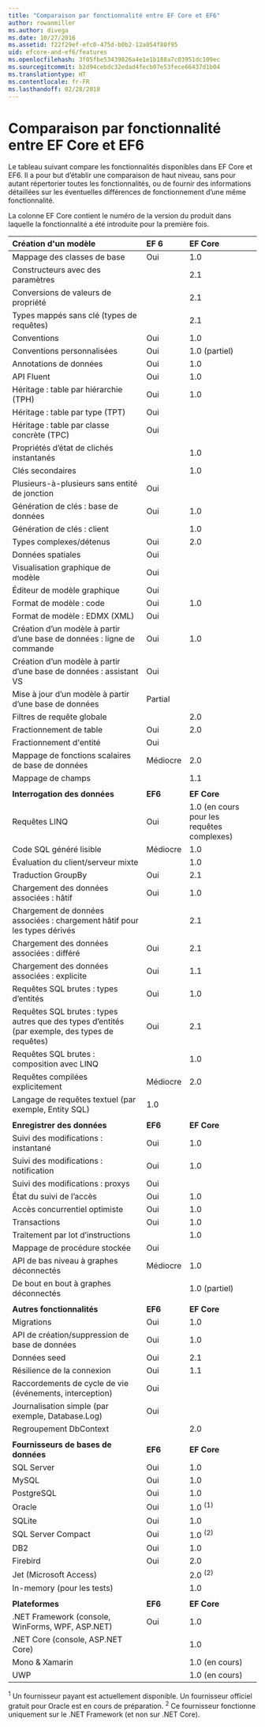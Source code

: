 ```yaml
---
title: "Comparaison par fonctionnalité entre EF Core et EF6"
author: rowanmiller
ms.author: divega
ms.date: 10/27/2016
ms.assetid: f22f29ef-efc0-475d-b0b2-12a054f80f95
uid: efcore-and-ef6/features
ms.openlocfilehash: 3f05fbe53439826a4e1e1b188a7c03951dc109ec
ms.sourcegitcommit: b2d94cebdc32edad4fecb07e53fece66437d1b04
ms.translationtype: HT
ms.contentlocale: fr-FR
ms.lasthandoff: 02/28/2018
---
```

# <a name="ef-core-and-ef6-feature-by-feature-comparison"></a>Comparaison par fonctionnalité entre EF Core et EF6

Le tableau suivant compare les fonctionnalités disponibles dans EF Core et EF6. Il a pour but d’établir une comparaison de haut niveau, sans pour autant répertorier toutes les fonctionnalités, ou de fournir des informations détaillées sur les éventuelles différences de fonctionnement d’une même fonctionnalité.

La colonne EF Core contient le numéro de la version du produit dans laquelle la fonctionnalité a été introduite pour la première fois.

| **Création d'un modèle**                                  | **EF 6** | **EF Core**                           |
|:------------------------------------------------------|:---------|:--------------------------------------|
| Mappage des classes de base                                   | Oui      | 1.0                                   |
| Constructeurs avec des paramètres                          |          | 2.1                                   |
| Conversions de valeurs de propriété                            |          | 2.1                                   |
| Types mappés sans clé (types de requêtes)               |          | 2.1                                   |
| Conventions                                           | Oui      | 1.0                                   |
| Conventions personnalisées                                    | Oui      | 1.0 (partiel)                         |
| Annotations de données                                      | Oui      | 1.0                                   |
| API Fluent                                            | Oui      | 1.0                                   |
| Héritage : table par hiérarchie (TPH)                | Oui      | 1.0                                   |
| Héritage : table par type (TPT)                     | Oui      |                                       |
| Héritage : table par classe concrète (TPC)           | Oui      |                                       |
| Propriétés d’état de clichés instantanés                               |          | 1.0                                   |
| Clés secondaires                                        |          | 1.0                                   |
| Plusieurs-à-plusieurs sans entité de jonction                      | Oui      |                                       |
| Génération de clés : base de données                              | Oui      | 1.0                                   |
| Génération de clés : client                                |          | 1.0                                   |
| Types complexes/détenus                                   | Oui      | 2.0                                   |
| Données spatiales                                          | Oui      |                                       |
| Visualisation graphique de modèle                      | Oui      |                                       |
| Éditeur de modèle graphique                                | Oui      |                                       |
| Format de modèle : code                                    | Oui      | 1.0                                   |
| Format de modèle : EDMX (XML)                              | Oui      |                                       |
| Création d’un modèle à partir d’une base de données : ligne de commande              | Oui      | 1.0                                   |
| Création d’un modèle à partir d’une base de données : assistant VS                 | Oui      |                                       |
| Mise à jour d’un modèle à partir d’une base de données                            | Partial  |                                       |
| Filtres de requête globale                                  |          | 2.0                                   |
| Fractionnement de table                                       | Oui      | 2.0                                   |
| Fractionnement d'entité                                      | Oui      |                                       |
| Mappage de fonctions scalaires de base de données                      | Médiocre     | 2.0                                   |
| Mappage de champs                                         |          | 1.1                                   |
|                                                       |          |                                       |
| **Interrogation des données**                                     | **EF6**  | **EF Core**                           |
| Requêtes LINQ                                          | Oui      | 1.0 (en cours pour les requêtes complexes) |
| Code SQL généré lisible                                | Médiocre     | 1.0                                   |
| Évaluation du client/serveur mixte                        |          | 1.0                                   |
| Traduction GroupBy                                   | Oui      | 2.1                                   |
| Chargement des données associées : hâtif                           | Oui      | 1.0                                   |
| Chargement de données associées : chargement hâtif pour les types dérivés |          | 2.1                                   |
| Chargement des données associées : différé                            | Oui      | 2.1                                   |
| Chargement des données associées : explicite                        | Oui      | 1.1                                   |
| Requêtes SQL brutes : types d’entités                         | Oui      | 1.0                                   |
| Requêtes SQL brutes : types autres que des types d’entités (par exemple, des types de requêtes)  | Oui      | 2.1                                   |
| Requêtes SQL brutes : composition avec LINQ                  |          | 1.0                                   |
| Requêtes compilées explicitement                           | Médiocre     | 2.0                                   |
| Langage de requêtes textuel (par exemple, Entity SQL)           | 1.0      |                                       |
|                                                       |          |                                       |
| **Enregistrer des données**                                       | **EF6**  | **EF Core**                           |
| Suivi des modifications : instantané                             | Oui      | 1.0                                   |
| Suivi des modifications : notification                         | Oui      | 1.0                                   |
| Suivi des modifications : proxys                              | Oui      |                                       |
| État du suivi de l’accès                               | Oui      | 1.0                                   |
| Accès concurrentiel optimiste                                | Oui      | 1.0                                   |
| Transactions                                          | Oui      | 1.0                                   |
| Traitement par lot d’instructions                                |          | 1.0                                   |
| Mappage de procédure stockée                              | Oui      |                                       |
| API de bas niveau à graphes déconnectés                     | Médiocre     | 1.0                                   |
| De bout en bout à graphes déconnectés                         |          | 1.0 (partiel)                         |
|                                                       |          |                                       |
| **Autres fonctionnalités**                                    | **EF6**  | **EF Core**                           |
| Migrations                                            | Oui      | 1.0                                   |
| API de création/suppression de base de données                       | Oui      | 1.0                                   |
| Données seed                                             | Oui      | 2.1                                   |
| Résilience de la connexion                                 | Oui      | 1.1                                   |
| Raccordements de cycle de vie (événements, interception)                | Oui      |                                       |
| Journalisation simple (par exemple, Database.Log)                    | Oui      |                                       |
| Regroupement DbContext                                     |          | 2.0                                   |
|                                                       |          |                                       |
| **Fournisseurs de bases de données**                                | **EF6**  | **EF Core**                           |
| SQL Server                                            | Oui      | 1.0                                   |
| MySQL                                                 | Oui      | 1.0                                   |
| PostgreSQL                                            | Oui      | 1.0                                   |
| Oracle                                                | Oui      | 1.0 <sup>(1)</sup>                    |
| SQLite                                                | Oui      | 1.0                                   |
| SQL Server Compact                                    | Oui      | 1.0 <sup>(2)</sup>                    |
| DB2                                                   | Oui      | 1.0                                   |
| Firebird                                              | Oui      | 2.0                                   |
| Jet (Microsoft Access)                                |          | 2.0 <sup>(2)</sup>                    |
| In-memory (pour les tests)                               |          | 1.0                                   |
|                                                       |          |                                       |
| **Plateformes**                                         | **EF6**  | **EF Core**                           |
| .NET Framework (console, WinForms, WPF, ASP.NET)      | Oui      | 1.0                                   |
| .NET Core (console, ASP.NET Core)                     |          | 1.0                                   |
| Mono & Xamarin                                        |          | 1.0 (en cours)                     |
| UWP                                                   |          | 1.0 (en cours)                     |

<sup>1</sup> Un fournisseur payant est actuellement disponible. Un fournisseur officiel gratuit pour Oracle est en cours de préparation.
<sup>2</sup> Ce fournisseur fonctionne uniquement sur le .NET Framework (et non sur .NET Core).

